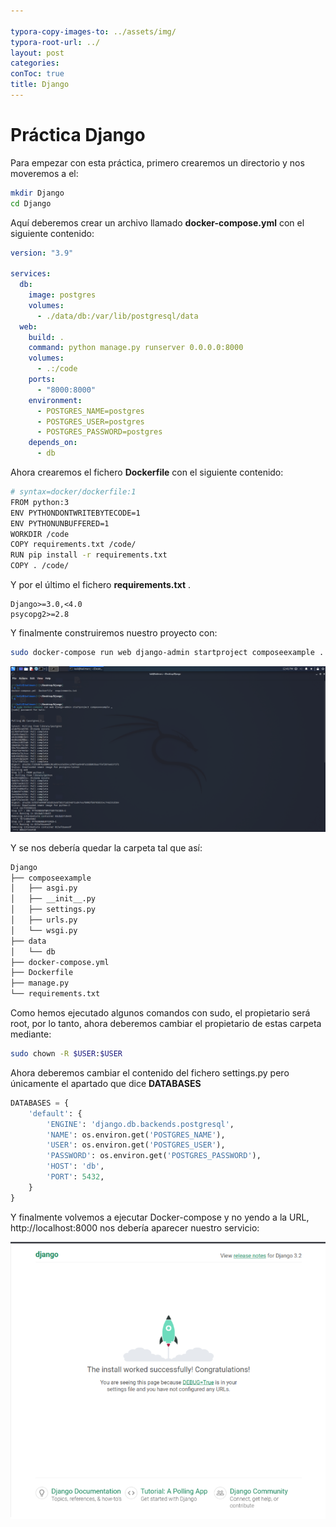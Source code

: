 ```yaml
---

typora-copy-images-to: ../assets/img/
typora-root-url: ../
layout: post
categories: 
conToc: true
title: Django
---
```


# Práctica Django

Para empezar con esta práctica, primero crearemos un directorio y nos moveremos a el:

```bash
mkdir Django
cd Django
```

Aquí deberemos crear un archivo llamado **docker-compose.yml** con el siguiente contenido:

```yaml
version: "3.9"
   
services:
  db:
    image: postgres
    volumes:
      - ./data/db:/var/lib/postgresql/data
  web:
    build: .
    command: python manage.py runserver 0.0.0.0:8000
    volumes:
      - .:/code
    ports:
      - "8000:8000"
    environment:
      - POSTGRES_NAME=postgres
      - POSTGRES_USER=postgres
      - POSTGRES_PASSWORD=postgres
    depends_on:
      - db
```



Ahora crearemos el fichero **Dockerfile** con el siguiente contenido: 

```bash
# syntax=docker/dockerfile:1
FROM python:3
ENV PYTHONDONTWRITEBYTECODE=1
ENV PYTHONUNBUFFERED=1
WORKDIR /code
COPY requirements.txt /code/
RUN pip install -r requirements.txt
COPY . /code/
```

Y por el último el fichero  **requirements.txt** .

```
Django>=3.0,<4.0
psycopg2>=2.8
```

 Y finalmente construiremos nuestro proyecto con:

```bash
sudo docker-compose run web django-admin startproject composeexample .
```

![image-20220122123111532](assets\img\image-20220122123111532.png)

Y se nos debería quedar la carpeta tal que así:

```tex
Django
├── composeexample
│   ├── asgi.py
│   ├── __init__.py
│   ├── settings.py
│   ├── urls.py
│   └── wsgi.py
├── data
│   └── db
├── docker-compose.yml
├── Dockerfile
├── manage.py
└── requirements.txt
```

Como hemos ejecutado algunos comandos con sudo, el propietario será root, por lo tanto, ahora deberemos cambiar el propietario de estas carpeta mediante:

```bash
sudo chown -R $USER:$USER
```

Ahora deberemos cambiar el contenido del fichero settings.py pero únicamente el apartado que dice **DATABASES** 

```python
DATABASES = {
    'default': {
        'ENGINE': 'django.db.backends.postgresql',
        'NAME': os.environ.get('POSTGRES_NAME'),
        'USER': os.environ.get('POSTGRES_USER'),
        'PASSWORD': os.environ.get('POSTGRES_PASSWORD'),
        'HOST': 'db',
        'PORT': 5432,
    }
}
```

Y finalmente volvemos a ejecutar Docker-compose y no yendo a la URL, http://localhost:8000 nos debería aparecer nuestro servicio:

![image-20220122124320988](assets\img\image-20220122124320988.png)

